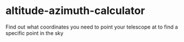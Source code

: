 # altitude-azimuth-calculator
Find out what coordinates you need to point your telescope at to find a specific point in the sky
